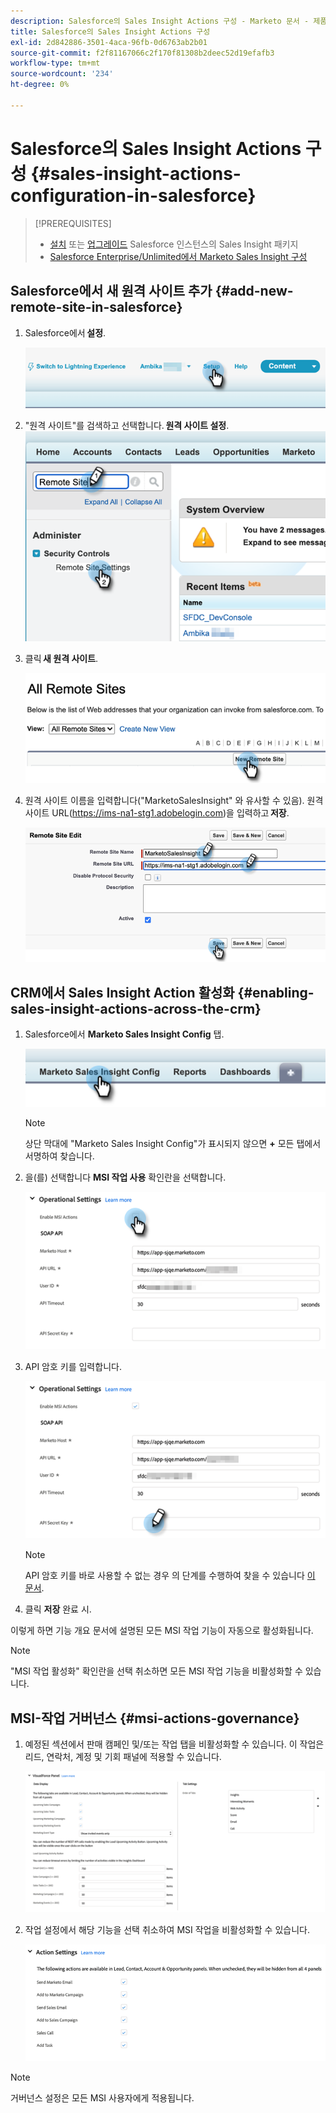 ```yaml
---
description: Salesforce의 Sales Insight Actions 구성 - Marketo 문서 - 제품 설명서
title: Salesforce의 Sales Insight Actions 구성
exl-id: 2d842886-3501-4aca-96fb-0d6763ab2b01
source-git-commit: f2f81167066c2f170f81308b2deec52d19efafb3
workflow-type: tm+mt
source-wordcount: '234'
ht-degree: 0%

---
```


# Salesforce의 Sales Insight Actions 구성 {#sales-insight-actions-configuration-in-salesforce}

>[!PREREQUISITES]
>
>* [설치](/help/marketo/product-docs/marketo-sales-insight/msi-for-salesforce/installation/install-marketo-sales-insight-package-in-salesforce-appexchange.md) 또는 [업그레이드](/help/marketo/product-docs/marketo-sales-insight/msi-for-salesforce/upgrading/upgrading-your-msi-package.md) Salesforce 인스턴스의 Sales Insight 패키지
>* [Salesforce Enterprise/Unlimited에서 Marketo Sales Insight 구성](/help/marketo/product-docs/marketo-sales-insight/msi-for-salesforce/configuration/configure-marketo-sales-insight-in-salesforce-enterprise-unlimited.md)


## Salesforce에서 새 원격 사이트 추가 {#add-new-remote-site-in-salesforce}

1. Salesforce에서 **설정**.

   ![](assets/msi-actions-configuration-in-salesforce-1.png)

1. &quot;원격 사이트&quot;를 검색하고 선택합니다. **원격 사이트 설정**.
   ![](assets/msi-actions-configuration-in-salesforce-2.png)

1. 클릭 **새 원격 사이트**.

   ![](assets/msi-actions-configuration-in-salesforce-3.png)

1. 원격 사이트 이름을 입력합니다(&quot;MarketoSalesInsight&quot; 와 유사할 수 있음). 원격 사이트 URL(https://ims-na1-stg1.adobelogin.com)을 입력하고 **저장**.

   ![](assets/msi-actions-configuration-in-salesforce-4.png)

## CRM에서 Sales Insight Action 활성화 {#enabling-sales-insight-actions-across-the-crm}

1. Salesforce에서 **Marketo Sales Insight Config** 탭.

   ![](assets/msi-actions-configuration-in-salesforce-5.png)

   >[!NOTE]
   >
   >상단 막대에 &quot;Marketo Sales Insight Config&quot;가 표시되지 않으면 **+** 모든 탭에서 서명하여 찾습니다.

1. 을(를) 선택합니다 **MSI 작업 사용** 확인란을 선택합니다.

   ![](assets/msi-actions-configuration-in-salesforce-6.png)

1. API 암호 키를 입력합니다.

   ![](assets/msi-actions-configuration-in-salesforce-7.png)

   >[!NOTE]
   >
   >API 암호 키를 바로 사용할 수 없는 경우 의 단계를 수행하여 찾을 수 있습니다 [이 문서](/help/marketo/product-docs/marketo-sales-insight/msi-for-salesforce/configuration/configure-marketo-sales-insight-in-salesforce-enterprise-unlimited.md).

1. 클릭 **저장** 완료 시.

이렇게 하면 기능 개요 문서에 설명된 모든 MSI 작업 기능이 자동으로 활성화됩니다.

>[!NOTE]
>
>&quot;MSI 작업 활성화&quot; 확인란을 선택 취소하면 모든 MSI 작업 기능을 비활성화할 수 있습니다.

## MSI-작업 거버넌스 {#msi-actions-governance}

1. 예정된 섹션에서 판매 캠페인 및/또는 작업 탭을 비활성화할 수 있습니다. 이 작업은 리드, 연락처, 계정 및 기회 패널에 적용할 수 있습니다.

   ![](assets/msi-actions-configuration-in-salesforce-8.png)

1. 작업 설정에서 해당 기능을 선택 취소하여 MSI 작업을 비활성화할 수 있습니다.

   ![](assets/msi-actions-configuration-in-salesforce-9.png)

>[!NOTE]
>
>거버넌스 설정은 모든 MSI 사용자에게 적용됩니다.
